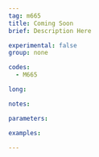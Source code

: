 ```yaml
---
tag: m665
title: Coming Soon
brief: Description Here

experimental: false
group: none

codes:
  - M665

long:

notes:

parameters:

examples:

---
```


